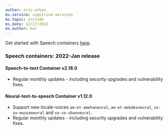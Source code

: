 ```yaml
---
author: eric-urban
ms.service: cognitive-services
ms.topic: include
ms.date: 12/27/2021
ms.author: eur
---
```


Get started with Speech containers [here](../../speech-container-howto.md). 

### Speech containers: 2022-Jan release

#### Speech-to-text Container v2.18.0
- Regular monthly updates - including security upgrades and vulnerability fixes.

#### Neural-text-to-speech Container v1.12.0
- Support new locale-voices `am-et-amehaneural`, `am-et-mekdesneural`, `so-so-muuseneural` and `so-so-ubaxneural`.
- Regular monthly updates - including security upgrades and vulnerability fixes.
